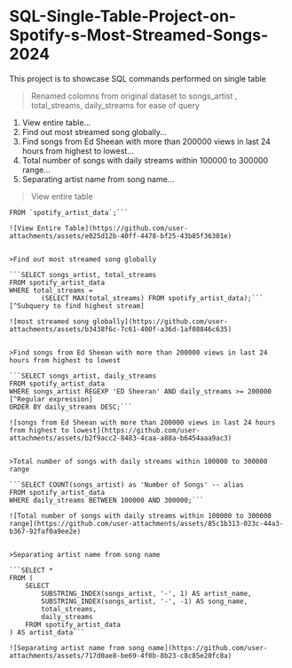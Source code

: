 # SQL-Single-Table-Project-on-Spotify-s-Most-Streamed-Songs-2024
This project is to showcase SQL commands performed on single table

>Renamed colomns from original dataset to songs_artist , total_streams, daily_streams for ease of query

1. View entire table...
2. Find out most streamed song globally...
3. Find songs from Ed Sheean with more than 200000 views in last 24 hours from highest to lowest...
4. Total number of songs with daily streams within 100000 to 300000 range...
5. Separating artist name from song name...


>View entire table

```SELECT *
FROM `spotify_artist_data`;```

![View Entire Table](https://github.com/user-attachments/assets/e025d12b-40ff-4478-bf25-43b85f36301e)


>Find out most streamed song globally

```SELECT songs_artist, total_streams
FROM spotify_artist_data
WHERE total_streams = 
		(SELECT MAX(total_streams) FROM spotify_artist_data);``` [^Subquery to find highest stream]

![most streamed song globally](https://github.com/user-attachments/assets/b3438f6c-7c61-400f-a36d-1af08846c635)


>Find songs from Ed Sheean with more than 200000 views in last 24 hours from highest to lowest

```SELECT songs_artist, daily_streams
FROM spotify_artist_data
WHERE songs_artist REGEXP 'ED Sheeran' AND daily_streams >= 200000  [^Regular expression]
ORDER BY daily_streams DESC;```

![songs from Ed Sheean with more than 200000 views in last 24 hours from highest to lowest](https://github.com/user-attachments/assets/b2f9acc2-8483-4caa-a88a-b6454aaa9ac3)


>Total number of songs with daily streams within 100000 to 300000 range

```SELECT COUNT(songs_artist) as 'Number of Songs' -- alias
FROM spotify_artist_data
WHERE daily_streams BETWEEN 100000 AND 300000;```

![Total number of songs with daily streams within 100000 to 300000 range](https://github.com/user-attachments/assets/85c1b313-023c-44a3-b367-92faf0a9ee2e)


>Separating artist name from song name

```SELECT *
FROM (
    SELECT
        SUBSTRING_INDEX(songs_artist, '-', 1) AS artist_name,
        SUBSTRING_INDEX(songs_artist, '-', -1) AS song_name,
        total_streams,
        daily_streams
    FROM spotify_artist_data
) AS artist_data```

![Separating artist name from song name](https://github.com/user-attachments/assets/717d0ae8-be69-4f0b-8b23-c8c85e20fc8a)


